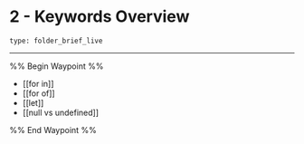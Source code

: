 # 2 - Keywords Overview
 
```ccard
type: folder_brief_live
```
 
---

%% Begin Waypoint %%
- [[for in]]
- [[for of]]
- [[let]]
- [[null vs undefined]]

%% End Waypoint %%